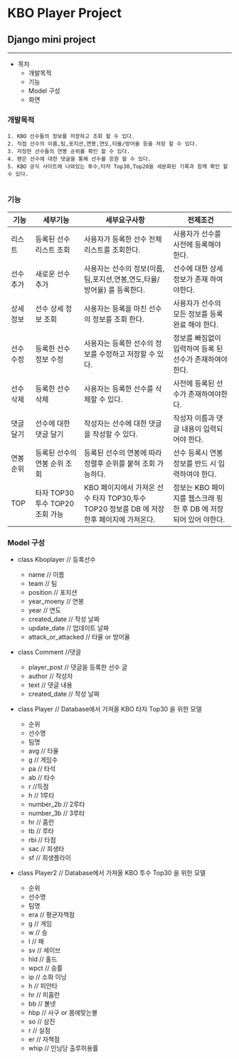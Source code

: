 # KBO Player Project

## Django mini project

-------------------------


* 목차
    * 개발목적
    * 기능
    * Model 구성
    * 화면

### 개발목적
``` 
1. KBO 선수들의 정보를 저장하고 조회 할 수 있다.
2. 직접 선수의 이름,팀,포지션,연봉,연도,타율/방어율 등을 저장 할 수 있다.
3. 저장한 선수들의 연봉 순위를 확인 할 수 있다.
4. 팬은 선수에 대한 댓글을 통해 선수를 응원 할 수 있다.
5. KBO 공식 사이트에 나와있는 투수,타자 Top30,Top20을 세분화된 기록과 함께 확인 할 수 있다.


```  

### 기능

기능 | 세부기능          | 세부요구사항                           | 전제조건                    
------|---------------|----------------------------------|-------------------------|
리스트 | 등록된 선수 리스트 조회 | 사용자가 등록한 선수 전체 리스트를 조회한다.        | 사용자가 선수를 사전에 등록해야 한다.   |
선수추가| 새로운 선수 추가     | 사용자는 선수의 정보(이름,팀,포지션,연봉,연도,타율/방어율) 를 등록한다. | 선수에 대한 상세 정보가 존재 하여야한다. |
상세정보| 선수 상세 정보 조회         | 사용자는 등록을 마친 선수의 정보를 조회 한다.       | 사용자가 선수의 모든 정보를 등록완료 해야 한다.                    |
선수 수정| 등록한 선수 정보 수정      | 사용자는 등록한 선수의 정보를 수정하고 저장할 수 있다.| 정보를 빠짐없이 입력하여 등록 된 선수가 존재하여야한다.
선수 삭제| 등록한 선수 삭제    | 사용자는 등록한 선수를 삭제할 수 있다.| 사전에 등록된 선수가 존재하여야한다.
댓글 달기 | 선수에 대한 댓글 달기     | 작성자는 선수에 대한 댓글을 작성할 수 있다.| 작성자 이름과 댓글 내용이 입력되어야 한다.
연봉 순위 | 등록된 선수의 연봉 순위 조회     | 등록된 선수의 연봉에 따라 정렬후 순위를 붙혀 조회 가능하다.| 선수 등록시 연봉 정보를 반드 시 입력하여야 한다.
TOP |타자 TOP30 투수 TOP20 조회 가능   | KBO 페이지에서 가져온 선수 타자 TOP30,투수 TOP20 정보를 DB 에 저장한후 페이지에 가져온다. | 정보는 KBO 페이지를 웹스크래 핑 한 후 DB 에 저장되어 있어 야한다.


### Model 구성

* class Kboplayer  // 등록선수
  * name  // 이름
  * team  // 팀
  * position  // 포지션
  * year_moeny // 연봉
  * year // 연도
  * created_date // 작성 날짜
  * update_date  // 업데이트 날짜
  * attack_or_attacked // 타율 or 방어율
  

* class Comment //댓글
  * player_post // 댓글을 등록한 선수 글
  * author // 작성자
  * text // 댓글 내용
  * created_date // 작성 날짜


* class Player   // Database에서 가져올 KBO 타자 Top30 을 위한 모델
  * 순위
  * 선수명
  * 팀명
  * avg // 타율
  * g   // 게임수
  * pa // 타석
  * ab // 타수
  * r  //득점
  * h  // 1루타
  * number_2b // 2루타
  * number_3b // 3루타
  * hr // 홈런
  * tb // 루타
  * rbi // 타점
  * sac // 희생타
  * sf // 희생플라이


* class Player2   // Database에서 가져올 KBO 투수 Top30 을 위한 모델
  * 순위
  * 선수명
  * 팀명
  * era // 평균자책점
  * g  // 게임
  * w  // 승
  * l  // 패
  * sv // 세이브
  * hld // 홀드
  * wpct // 승률
  * ip // 소화 이닝
  * h  // 피안타
  * hr // 피홈런
  * bb // 볼넷
  * hbp // 사구 or 몸에맞는볼
  * so // 삼진
  * r  // 실점
  * er // 자책점
  * whip // 인닝당 출루허용률


